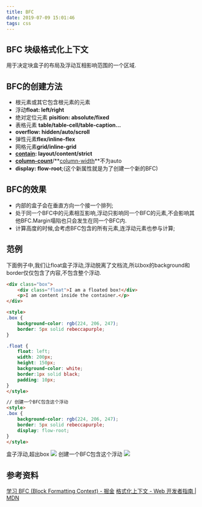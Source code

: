 ```yaml
---
title: BFC
date: 2019-07-09 15:01:46
tags: css
---
```


## BFC 块级格式化上下文
用于决定块盒子的布局及浮动互相影响范围的一个区域.

## BFC的创建方法
* 根元素或其它包含根元素的元素
* 浮动**float: left/right**
* 绝对定位元素 **pisition: absolute/fixed**
* 表格元素 **table/table-cell/table-caption...**
* **overflow: hidden/auto/scroll**
* 弹性元素**flex/inline-flex**
* 网格元素**grid/inline-grid**
* **[contain](https://developer.mozilla.org/zh-CN/docs/Web/CSS/contain): layout/content/strict**
* **[column-count](https://developer.mozilla.org/zh-CN/docs/Web/CSS/column-count)**/**[column-width](https://developer.mozilla.org/zh-CN/docs/Web/CSS/column-width)**不为auto
* **display: flow-root**;(这个新属性就是为了创建一个新的BFC)

## BFC的效果
* 内部的盒子会在垂直方向一个接一个排列;
* 处于同一个BFC中的元素相互影响,浮动只影响同一个BFC的元素,不会影响其他BFC.Margin塌陷也只会发生在同一个BFC内.
* 计算高度的时候,会考虑BFC包含的所有元素,连浮动元素也参与计算;

## 范例
下面例子中,我们让float盒子浮动,浮动脱离了文档流,所以box的background和border仅仅包含了内容,不包含整个浮动.
``` html
<div class="box">
    <div class="float">I am a floated box!</div>
    <p>I am content inside the container.</p>
</div>

<style>
.box {
    background-color: rgb(224, 206, 247);
    border: 5px solid rebeccapurple;
}

.float {
    float: left;
    width: 200px;
    height: 150px;
    background-color: white;
    border:1px solid black;
    padding: 10px;
}      
</style>

// 创建一个BFC包含这个浮动
<style>
.box {
    background-color: rgb(224, 206, 247);
    border: 5px solid rebeccapurple;
    display: flow-root;
}
</style>
```
盒子浮动,超出box
<img src="/h5/images/BFC1.png" style="margin-left: 0;">
创建一个BFC包含这个浮动
<img src="/h5/images/BFC2.png" style="margin-left: 0;">

## 参考资料

[学习 BFC (Block Formatting Context) - 掘金](https://juejin.im/post/59b73d5bf265da064618731d)
[格式化上下文 - Web 开发者指南 | MDN](https://developer.mozilla.org/zh-CN/docs/Web/Guide/CSS/Block_formatting_context)
